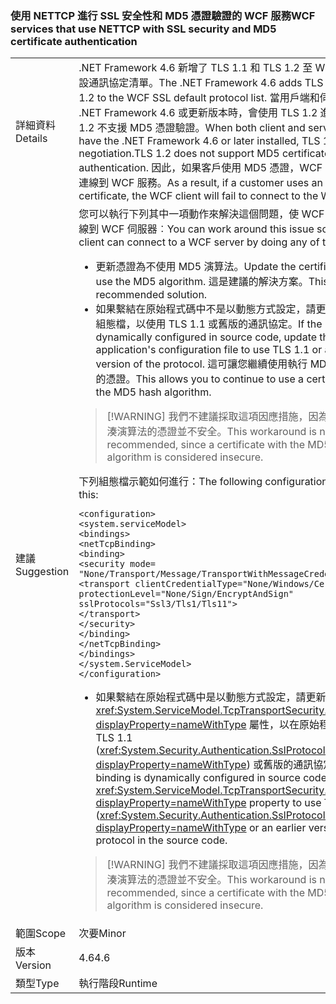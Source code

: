 ### <a name="wcf-services-that-use-nettcp-with-ssl-security-and-md5-certificate-authentication"></a><span data-ttu-id="162f1-101">使用 NETTCP 進行 SSL 安全性和 MD5 憑證驗證的 WCF 服務</span><span class="sxs-lookup"><span data-stu-id="162f1-101">WCF services that use NETTCP with SSL security and MD5 certificate authentication</span></span>

|   |   |
|---|---|
|<span data-ttu-id="162f1-102">詳細資料</span><span class="sxs-lookup"><span data-stu-id="162f1-102">Details</span></span>|<span data-ttu-id="162f1-103">.NET Framework 4.6 新增了 TLS 1.1 和 TLS 1.2 至 WCF SSL 的預設通訊協定清單。</span><span class="sxs-lookup"><span data-stu-id="162f1-103">The .NET Framework 4.6 adds TLS 1.1 and TLS 1.2 to the WCF SSL default protocol list.</span></span> <span data-ttu-id="162f1-104">當用戶端和伺服器電腦安裝 .NET Framework 4.6 或更新版本時，會使用 TLS 1.2 進行交涉。TLS 1.2 不支援 MD5 憑證驗證。</span><span class="sxs-lookup"><span data-stu-id="162f1-104">When both client and server machines have the .NET Framework 4.6 or later installed, TLS 1.2 is used for negotiation.TLS 1.2 does not support MD5 certificate authentication.</span></span> <span data-ttu-id="162f1-105">因此，如果客戶使用 MD5 憑證，WCF 用戶端將無法連線到 WCF 服務。</span><span class="sxs-lookup"><span data-stu-id="162f1-105">As a result, if a customer uses an MD5 certificate, the WCF client will fail to connect to the WCF service.</span></span>|
|<span data-ttu-id="162f1-106">建議</span><span class="sxs-lookup"><span data-stu-id="162f1-106">Suggestion</span></span>|<span data-ttu-id="162f1-107">您可以執行下列其中一項動作來解決這個問題，使 WCF 用戶端可以連線到 WCF 伺服器︰</span><span class="sxs-lookup"><span data-stu-id="162f1-107">You can work around this issue so that a WCF client can connect to a WCF server by doing any of the following:</span></span><ul><li><span data-ttu-id="162f1-108">更新憑證為不使用 MD5 演算法。</span><span class="sxs-lookup"><span data-stu-id="162f1-108">Update the certificate to not use the MD5 algorithm.</span></span> <span data-ttu-id="162f1-109">這是建議的解決方案。</span><span class="sxs-lookup"><span data-stu-id="162f1-109">This is the recommended solution.</span></span></li><li><span data-ttu-id="162f1-110">如果繫結在原始程式碼中不是以動態方式設定，請更新應用程式的組態檔，以使用 TLS 1.1 或舊版的通訊協定。</span><span class="sxs-lookup"><span data-stu-id="162f1-110">If the binding is not dynamically configured in source code, update the application's configuration file to use TLS 1.1 or an earlier version of the protocol.</span></span> <span data-ttu-id="162f1-111">這可讓您繼續使用執行 MD5 雜湊演算法的憑證。</span><span class="sxs-lookup"><span data-stu-id="162f1-111">This allows you to continue to use a certificate with the MD5 hash algorithm.</span></span></li></ul> <blockquote> [!WARNING] <span data-ttu-id="162f1-112">我們不建議採取這項因應措施，因為使用 MD5 雜湊演算法的憑證並不安全。</span><span class="sxs-lookup"><span data-stu-id="162f1-112">This workaround is not recommended, since a certificate with the MD5 hash algorithm is considered insecure.</span></span></blockquote> <span data-ttu-id="162f1-113">下列組態檔示範如何進行：</span><span class="sxs-lookup"><span data-stu-id="162f1-113">The following configuration file does this:</span></span><pre><code class="language-xml">&lt;configuration&gt;&#13;&#10;&lt;system.serviceModel&gt;&#13;&#10;&lt;bindings&gt;&#13;&#10;&lt;netTcpBinding&gt;&#13;&#10;&lt;binding&gt;&#13;&#10;&lt;security mode= &quot;None/Transport/Message/TransportWithMessageCredential&quot; &gt;&#13;&#10;&lt;transport clientCredentialType=&quot;None/Windows/Certificate&quot;&#13;&#10;protectionLevel=&quot;None/Sign/EncryptAndSign&quot;&#13;&#10;sslProtocols=&quot;Ssl3/Tls1/Tls11&quot;&gt;&#13;&#10;&lt;/transport&gt;&#13;&#10;&lt;/security&gt;&#13;&#10;&lt;/binding&gt;&#13;&#10;&lt;/netTcpBinding&gt;&#13;&#10;&lt;/bindings&gt;&#13;&#10;&lt;/system.ServiceModel&gt;&#13;&#10;&lt;/configuration&gt;&#13;&#10;</code></pre><ul><li><span data-ttu-id="162f1-114">如果繫結在原始程式碼中是以動態方式設定，請更新 <xref:System.ServiceModel.TcpTransportSecurity.SslProtocols?displayProperty=nameWithType> 屬性，以在原始程式碼中使用 TLS 1.1 (<xref:System.Security.Authentication.SslProtocols.Tls11?displayProperty=nameWithType>) 或舊版的通訊協定。</span><span class="sxs-lookup"><span data-stu-id="162f1-114">If the binding is dynamically configured in source code, update the <xref:System.ServiceModel.TcpTransportSecurity.SslProtocols?displayProperty=nameWithType> property to use TLS 1.1 (<xref:System.Security.Authentication.SslProtocols.Tls11?displayProperty=nameWithType> or an earlier version of the protocol in the source code.</span></span></li></ul> <blockquote> [!WARNING] <span data-ttu-id="162f1-115">我們不建議採取這項因應措施，因為使用 MD5 雜湊演算法的憑證並不安全。</span><span class="sxs-lookup"><span data-stu-id="162f1-115">This workaround is not recommended, since a certificate with the MD5 hash algorithm is considered insecure.</span></span></blockquote> |
|<span data-ttu-id="162f1-116">範圍</span><span class="sxs-lookup"><span data-stu-id="162f1-116">Scope</span></span>|<span data-ttu-id="162f1-117">次要</span><span class="sxs-lookup"><span data-stu-id="162f1-117">Minor</span></span>|
|<span data-ttu-id="162f1-118">版本</span><span class="sxs-lookup"><span data-stu-id="162f1-118">Version</span></span>|<span data-ttu-id="162f1-119">4.6</span><span class="sxs-lookup"><span data-stu-id="162f1-119">4.6</span></span>|
|<span data-ttu-id="162f1-120">類型</span><span class="sxs-lookup"><span data-stu-id="162f1-120">Type</span></span>|<span data-ttu-id="162f1-121">執行階段</span><span class="sxs-lookup"><span data-stu-id="162f1-121">Runtime</span></span>|

